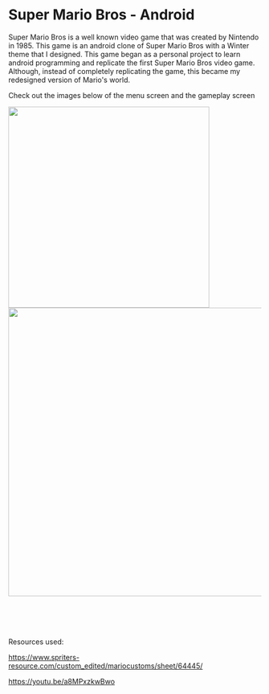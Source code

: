 # Super Mario Bros - Android 

Super Mario Bros is a well known video game that was created by Nintendo in 1985. This game is an android clone of Super Mario Bros with a Winter theme that I designed.
This game began as a personal project to learn android programming and replicate the first Super Mario Bros video game. 
Although, instead of completely replicating the game, this became my redesigned version of Mario's world. 


Check out the images below of the menu screen and the gameplay screen

<p float="left">
  <img src="https://i.ibb.co/1d1hDd7/Screen-Shot-2020-10-12-at-7-38-30-PM.png" width="400" />
  <img src="https://i.ibb.co/ZTBXp4L/Screen-Shot-2020-10-12-at-7-41-15-PM.png" width="574" /> 
</p>

<br>
<br>
<br>
<br>
Resources used:

https://www.spriters-resource.com/custom_edited/mariocustoms/sheet/64445/

https://youtu.be/a8MPxzkwBwo






